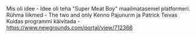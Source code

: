 Mis oli idee - Idee oli teha "Super Meat Boy" maailmatasemel platformeri.<br>
Rühma liikmed - The two and only Kenno Pajunurm ja Patrick Teivas<br>
Kuidas programmi käivitada - https://www.newgrounds.com/portal/view/712366